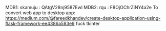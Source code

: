 

MDB1: skamuju : QAtgV28nj9587Ewl
MDB2: rqu : F8OjOChrZiNY4a2e
To convert web app to desktop app: https://medium.com/@fareedkhandev/create-desktop-application-using-flask-framework-ee4386a583e9
fuck tkinter